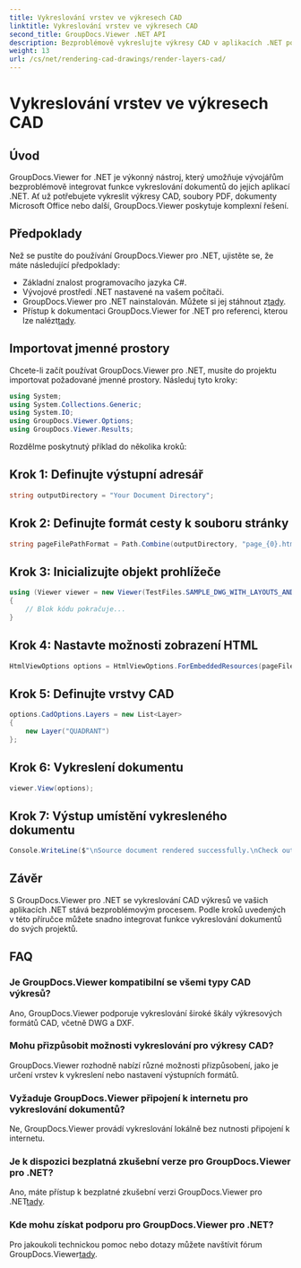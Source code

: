 ```yaml
---
title: Vykreslování vrstev ve výkresech CAD
linktitle: Vykreslování vrstev ve výkresech CAD
second_title: GroupDocs.Viewer .NET API
description: Bezproblémově vykreslujte výkresy CAD v aplikacích .NET pomocí GroupDocs.Viewer pro .NET. Prozkoumejte možnosti vykreslování, přizpůsobte vrstvy a další.
weight: 13
url: /cs/net/rendering-cad-drawings/render-layers-cad/
---
```


# Vykreslování vrstev ve výkresech CAD

## Úvod
GroupDocs.Viewer for .NET je výkonný nástroj, který umožňuje vývojářům bezproblémově integrovat funkce vykreslování dokumentů do jejich aplikací .NET. Ať už potřebujete vykreslit výkresy CAD, soubory PDF, dokumenty Microsoft Office nebo další, GroupDocs.Viewer poskytuje komplexní řešení.
## Předpoklady
Než se pustíte do používání GroupDocs.Viewer pro .NET, ujistěte se, že máte následující předpoklady:
- Základní znalost programovacího jazyka C#.
- Vývojové prostředí .NET nastavené na vašem počítači.
-  GroupDocs.Viewer pro .NET nainstalován. Můžete si jej stáhnout z[tady](https://releases.groupdocs.com/viewer/net/).
-  Přístup k dokumentaci GroupDocs.Viewer for .NET pro referenci, kterou lze nalézt[tady](https://tutorials.groupdocs.com/viewer/net/).

## Importovat jmenné prostory
Chcete-li začít používat GroupDocs.Viewer pro .NET, musíte do projektu importovat požadované jmenné prostory. Následuj tyto kroky:

```csharp
using System;
using System.Collections.Generic;
using System.IO;
using GroupDocs.Viewer.Options;
using GroupDocs.Viewer.Results;
```

Rozdělme poskytnutý příklad do několika kroků:
## Krok 1: Definujte výstupní adresář
```csharp
string outputDirectory = "Your Document Directory";
```
## Krok 2: Definujte formát cesty k souboru stránky
```csharp
string pageFilePathFormat = Path.Combine(outputDirectory, "page_{0}.html");
```
## Krok 3: Inicializujte objekt prohlížeče
```csharp
using (Viewer viewer = new Viewer(TestFiles.SAMPLE_DWG_WITH_LAYOUTS_AND_LAYERS))
{
    // Blok kódu pokračuje...
}
```
## Krok 4: Nastavte možnosti zobrazení HTML
```csharp
HtmlViewOptions options = HtmlViewOptions.ForEmbeddedResources(pageFilePathFormat);
```
## Krok 5: Definujte vrstvy CAD
```csharp
options.CadOptions.Layers = new List<Layer>
{
    new Layer("QUADRANT")
};
```
## Krok 6: Vykreslení dokumentu
```csharp
viewer.View(options);
```
## Krok 7: Výstup umístění vykresleného dokumentu
```csharp
Console.WriteLine($"\nSource document rendered successfully.\nCheck output in {outputDirectory}.");
```

## Závěr
S GroupDocs.Viewer pro .NET se vykreslování CAD výkresů ve vašich aplikacích .NET stává bezproblémovým procesem. Podle kroků uvedených v této příručce můžete snadno integrovat funkce vykreslování dokumentů do svých projektů.
## FAQ
### Je GroupDocs.Viewer kompatibilní se všemi typy CAD výkresů?
Ano, GroupDocs.Viewer podporuje vykreslování široké škály výkresových formátů CAD, včetně DWG a DXF.
### Mohu přizpůsobit možnosti vykreslování pro výkresy CAD?
GroupDocs.Viewer rozhodně nabízí různé možnosti přizpůsobení, jako je určení vrstev k vykreslení nebo nastavení výstupních formátů.
### Vyžaduje GroupDocs.Viewer připojení k internetu pro vykreslování dokumentů?
Ne, GroupDocs.Viewer provádí vykreslování lokálně bez nutnosti připojení k internetu.
### Je k dispozici bezplatná zkušební verze pro GroupDocs.Viewer pro .NET?
 Ano, máte přístup k bezplatné zkušební verzi GroupDocs.Viewer pro .NET[tady](https://releases.groupdocs.com/).
### Kde mohu získat podporu pro GroupDocs.Viewer pro .NET?
 Pro jakoukoli technickou pomoc nebo dotazy můžete navštívit fórum GroupDocs.Viewer[tady](https://forum.groupdocs.com/c/viewer/9).